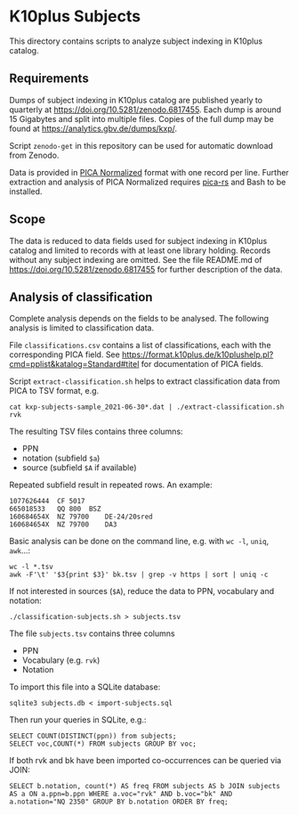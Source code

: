 # K10plus Subjects

This directory contains scripts to analyze subject indexing in K10plus catalog.

## Requirements

Dumps of subject indexing in K10plus catalog are published yearly to quarterly at <https://doi.org/10.5281/zenodo.6817455>. Each dump is around 15 Gigabytes and split into multiple files. Copies of the full dump may be found at <https://analytics.gbv.de/dumps/kxp/>.

Script `zenodo-get` in this repository can be used for automatic download from Zenodo.

Data is provided in [PICA Normalized](https://format.gbv.de/pica/normalized) format with one record per line. Further extraction and analysis of PICA Normalized requires [pica-rs](https://github.com/deutsche-nationalbibliothek/pica-rs) and Bash to be installed.

## Scope

The data is reduced to data fields used for subject indexing in K10plus catalog and limited to records with at least one library holding. Records without any subject indexing are omitted. See the file README.md of <https://doi.org/10.5281/zenodo.6817455> for further description of the data.

## Analysis of classification

Complete analysis depends on the fields to be analysed. The following analysis is limited to classification data.

File `classifications.csv` contains a list of classifications, each with the corresponding PICA field. See <https://format.k10plus.de/k10plushelp.pl?cmd=pplist&katalog=Standard#titel> for documentation of PICA fields.

Script `extract-classification.sh` helps to extract classification data from PICA to TSV format, e.g.

    cat kxp-subjects-sample_2021-06-30*.dat | ./extract-classification.sh rvk

The resulting TSV files contains three columns:

- PPN
- notation (subfield `$a`)
- source (subfield `$A` if available)

Repeated subfield result in repeated rows. An example:

~~~
1077626444	CF 5017	
665018533	QQ 800	BSZ
160684654X	NZ 79700	DE-24/20sred
160684654X	NZ 79700	DA3
~~~

Basic analysis can be done on the command line, e.g. with `wc -l`, `uniq`, `awk`...:

    wc -l *.tsv
    awk -F'\t' '$3{print $3}' bk.tsv | grep -v https | sort | uniq -c

If not interested in sources (`$A`), reduce the data to PPN, vocabulary and notation:

    ./classification-subjects.sh > subjects.tsv

The file `subjects.tsv` contains three columns

- PPN
- Vocabulary (e.g. `rvk`)
- Notation

To import this file into a SQLite database:

    sqlite3 subjects.db < import-subjects.sql

Then run your queries in SQLite, e.g.:

    SELECT COUNT(DISTINCT(ppn)) from subjects;
    SELECT voc,COUNT(*) FROM subjects GROUP BY voc;

If both rvk and bk have been imported co-occurrences can be queried via JOIN:

    SELECT b.notation, count(*) AS freq FROM subjects AS b JOIN subjects AS a ON a.ppn=b.ppn WHERE a.voc="rvk" AND b.voc="bk" AND a.notation="NQ 2350" GROUP BY b.notation ORDER BY freq;


